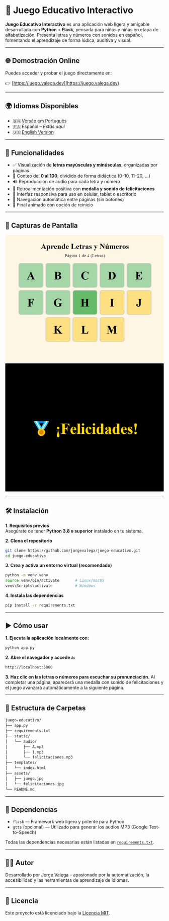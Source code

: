 # 🧠 Juego Educativo Interactivo

**Juego Educativo Interactivo** es una aplicación web ligera y amigable desarrollada con **Python + Flask**, pensada para niños y niñas en etapa de alfabetización. Presenta letras y números con sonidos en español, fomentando el aprendizaje de forma lúdica, auditiva y visual.

---

## 🌐 Demostración Online

Puedes acceder y probar el juego directamente en:

👉 [https://juego.valega.dev](https://juego.valega.dev)

---

## 🌍 Idiomas Disponibles

- 🇧🇷 [Versão em Português](https://github.com/jorgevalega/jogo-educativo)
- 🇪🇸 Español – *Estás aquí*
- 🇺🇸 [English Version](https://github.com/jorgevalega/educational-game)

---

## 🚀 Funcionalidades

- ✅ Visualización de **letras mayúsculas y minúsculas**, organizadas por páginas
- 🔢 Conteo del **0 al 100**, dividido de forma didáctica (0–10, 11–20, ...)
- 🔊 Reproducción de audio para cada letra y número
- 🏅 Retroalimentación positiva con **medalla y sonido de felicitaciones**
- 📱 Interfaz responsiva para uso en celular, tablet o escritorio
- 🔄 Navegación automática entre páginas (sin botones)
- 🎉 Final animado con opción de reinicio

---

## 📸 Capturas de Pantalla

![Juego Educativo](assets/juego.jpg)
![Medalla y felicitaciones](assets/felicidades.jpg)

---

## 🛠️ Instalación

**1. Requisitos previos**  
Asegúrate de tener **Python 3.8 o superior** instalado en tu sistema.

**2. Clona el repositorio**

```bash
git clone https://github.com/jorgevalega/juego-educativo.git
cd juego-educativo
```

**3. Crea y activa un entorno virtual (recomendado)**

```bash
python -m venv venv
source venv/bin/activate       # Linux/macOS
venv\Scripts\activate          # Windows
```
**4. Instala las dependencias**

```bash
pip install -r requirements.txt
```

---

## ▶️ Cómo usar

**1. Ejecuta la aplicación localmente con:**

```bash
python app.py
```

**2. Abre el navegador y accede a:**

```bash
http://localhost:5000
```

**3. Haz clic en las letras o números para escuchar su pronunciación.**
Al completar una página, aparecerá una medalla con sonido de felicitaciones y el juego avanzará automáticamente a la siguiente página.

---

## 📁 Estructura de Carpetas

```bash
juego-educativo/
├── app.py
├── requirements.txt
├── static/
│   └── audio/
│       ├── A.mp3
│       ├── 1.mp3
│       └── felicitaciones.mp3
├── templates/
│   └── index.html
├── assets/
│   ├── juego.jpg
│   └── felicitaciones.jpg
└── README.md
```

---

## 🧾 Dependencias

- `flask` — Framework web ligero y potente para Python
- `gtts` (opcional) — Utilizado para generar los audios MP3 (Google Text-to-Speech)

Todas las dependencias necesarias están listadas en [`requirements.txt`](requirements.txt).

---

## 🧑‍💻 Autor

Desarrollado por [Jorge Valega](https://github.com/jorgevalega) – apasionado por la automatización, la accesibilidad y las herramientas de aprendizaje de idiomas.

---

## 📄 Licencia

Este proyecto está licenciado bajo la [Licencia MIT](LICENSE).

